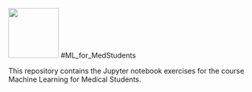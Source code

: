 <img src="https://github.com/IFL-CAMP/ML_for_MedStudents/blob/master/Images/logo_CS_MS.png?raw=true" width="100" height="100"> #ML_for_MedStudents


This repository contains the Jupyter notebook exercises for the course Machine Learning for Medical Students.
